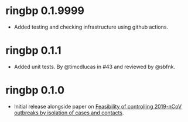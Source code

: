 # ringbp 0.1.9999

* Added testing and checking infrastructure using github actions.

# ringbp 0.1.1

* Added unit tests. By @timcdlucas in #43 and reviewed by @sbfnk.

# ringbp 0.1.0

* Initial release alongside paper on [Feasibility of controlling 2019-nCoV outbreaks by isolation of cases and contacts](https://doi.org/10.1016/S2214-109X(20)30074-7).
